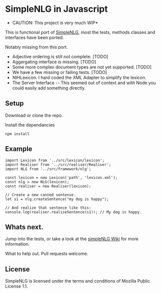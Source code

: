 # SimpleNLG in Javascript

* CAUTION: This project is very much WIP* 

This is functional port of [SimpleNLG](https://github.com/simplenlg/simplenlg), most the tests, methods classes and interfaces have been ported.

Notably missing from this port.

- Adjective ordering is still not complete. [TODO]
- Aggergating interface is missing. [TODO]
- Some more complex document types are not yet supported. [TODO]
- We have a few missing or failing tests. [TODO]
- NIHLexicon. I hard coded the XML Adapter to simplify the lexicon.
- The Server Interface -- This seemed out of context and with Node you could easily add something directly.

## Setup 

Download or clone the repo.

Install the dependancies

`npm install`

## Example

```
import Lexicon from '../src/lexicon/lexicon';
import Realiser from '../src/realiser/Realiser';
import NLG from '../src/framework/nlg';

const lexicon = new Lexicon('path', 'lexicon.xml');
const nlg = new NLG(lexicon);
const realiser = new Realiser(lexicon);

// Create a new canned sentense.
let s1 = nlg.createSentence("my dog is happy");

// And realize that sentence like this:
console.log(realiser.realiseSentence(s1)); // My dog is happy.
```

## Whats next.

Jump into the tests, or take a look at the [simpleNLG Wiki](https://github.com/simplenlg/simplenlg/wiki) for more information.

What to help out. Pull requests welcome.

## License

SimpleNLG is licensed under the terms and conditions of Mozilla Public License 1.1.
